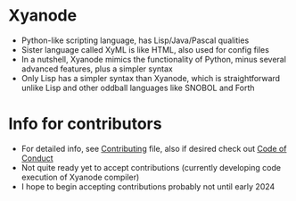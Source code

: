 # Xyanode
* Python-like scripting language, has Lisp/Java/Pascal qualities
* Sister language called XyML is like HTML, also used for config files
* In a nutshell, Xyanode mimics the functionality of Python, minus several advanced features, plus a simpler syntax
* Only Lisp has a simpler syntax than Xyanode, which is straightforward unlike Lisp and other oddball languages like SNOBOL and Forth
# Info for contributors
* For detailed info, see [Contributing](CONTRIBUTING.md) file, also if desired check out [Code of Conduct](CODE_OF_CONDUCT.md)
* Not quite ready yet to accept contributions (currently developing code execution of Xyanode compiler)
* I hope to begin accepting contributions probably not until early 2024
